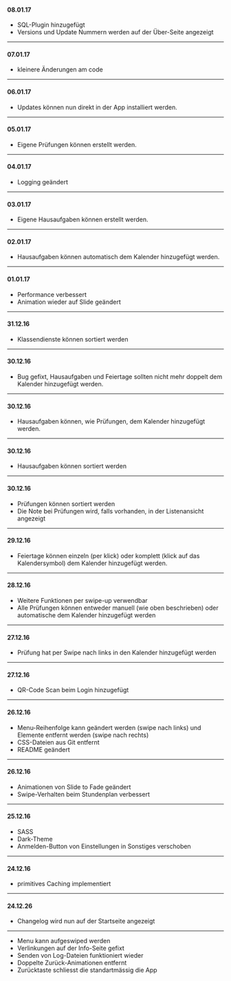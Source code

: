 #### 08.01.17
* SQL-Plugin hinzugef&uuml;gt
* Versions und Update Nummern werden auf der &Uuml;ber-Seite angezeigt
---
#### 07.01.17
* kleinere &Auml;nderungen am code
---
#### 06.01.17
* Updates k&ouml;nnen nun direkt in der App installiert werden.
---
#### 05.01.17
* Eigene Pr&uuml;fungen k&ouml;nnen erstellt werden.
---
#### 04.01.17
* Logging ge&auml;ndert
---
#### 03.01.17
* Eigene Hausaufgaben k&ouml;nnen erstellt werden.
---
#### 02.01.17
* Hausaufgaben k&ouml;nnen automatisch dem Kalender hinzugef&uuml;gt werden.
---
#### 01.01.17
* Performance verbessert
* Animation wieder auf Slide ge&auml;ndert
---
#### 31.12.16
* Klassendienste k&ouml;nnen sortiert werden
---
#### 30.12.16
* Bug gefixt, Hausaufgaben und Feiertage sollten nicht mehr doppelt dem Kalender hinzugef&uuml;gt werden.
---
#### 30.12.16
* Hausaufgaben k&ouml;nnen, wie Pr&uuml;fungen, dem Kalender hinzugef&uuml;gt werden.
---
#### 30.12.16
* Hausaufgaben k&ouml;nnen sortiert werden
---
#### 30.12.16
* Pr&uuml;fungen k&ouml;nnen sortiert werden
* Die Note bei Pr&uuml;fungen wird, falls vorhanden, in der Listenansicht angezeigt
---
#### 29.12.16
* Feiertage k&ouml;nnen einzeln (per klick) oder komplett (klick auf das Kalendersymbol) dem Kalender hinzugef&uuml;gt werden.
---
#### 28.12.16
* Weitere Funktionen per swipe-up verwendbar
* Alle Pr&uuml;fungen k&ouml;nnen entweder manuell (wie oben beschrieben) oder automatische dem Kalender hinzugef&uuml;gt werden
---
#### 27.12.16
* Pr&uuml;fung hat per Swipe nach links in den Kalender hinzugef&uuml;gt werden
---
#### 27.12.16
* QR-Code Scan beim Login hinzugef&uuml;gt
---
#### 26.12.16
* Menu-Reihenfolge kann ge&auml;ndert werden (swipe nach links) und Elemente entfernt werden (swipe nach rechts)
* CSS-Dateien aus Git entfernt
* README ge&auml;ndert
---
#### 26.12.16
* Animationen von Slide to Fade ge&auml;ndert
* Swipe-Verhalten beim Stundenplan verbessert
---
#### 25.12.16
* SASS
* Dark-Theme
* Anmelden-Button von Einstellungen in Sonstiges verschoben
---
#### 24.12.16
* primitives Caching implementiert
---
#### 24.12.26
* Changelog wird nun auf der Startseite angezeigt
---
* Menu kann aufgeswiped werden
* Verlinkungen auf der Info-Seite gefixt
* Senden von Log-Dateien funktioniert wieder
* Doppelte Zur&uuml;ck-Animationen entfernt
* Zur&uuml;cktaste schliesst die standartm&auml;ssig die App
